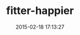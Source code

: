 ---
layout: post
title:  "fitter-happier"
repo:   "zspencer/fitter-happier"
date:   2015-02-18 17:13:27
gemurl: https://github.com/zspencer/fitter-happier
---